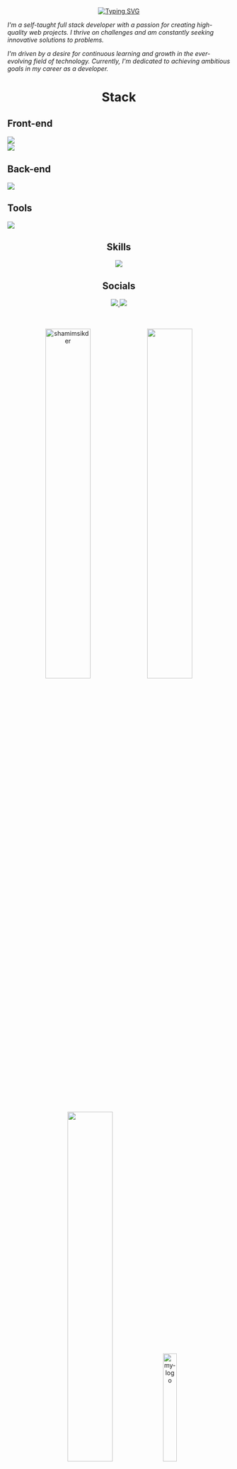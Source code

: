 <div align="center">
	<a href="https://git.io/typing-svg"><img src="https://readme-typing-svg.demolab.com?font=Fira+Code&weight=500&size=30&duration=3000&pause=500&color=2AA889&center=true&vCenter=true&random=false&width=435&lines=Hi+there!;I'm+Federico+Rossi;%E2%9A%9C%EF%B8%8F+FedeHide+%E2%9A%9C%EF%B8%8F;Web+Developer" alt="Typing SVG" /></a>	
</div>


<p><em>I'm a self-taught full stack developer with a passion for creating high-quality web projects. I thrive on challenges and am constantly seeking innovative solutions to problems.</em></p>

<p><em>I'm driven by a desire for continuous learning and growth in the ever-evolving field of technology. Currently, I'm dedicated to achieving ambitious goals in my career as a developer.</em></p>

<h1 align="center">Stack</h1>
<h2 align="left">Front-end</h2>
<div>
	<a href="https://skillicons.dev">
		<img src="https://skillicons.dev/icons?i=html,css,sass,js,ts" />
	</a>
</div>
<div>
	<a href="https://skillicons.dev">
		<img src="https://skillicons.dev/icons?i=react,redux,electron,nextjs,tailwind" />
	</a>
</div>
		
<h2 align="left">Back-end</h2>
<div>
	<a href="https://skillicons.dev">
		<img src="https://skillicons.dev/icons?i=nodejs,nestjs,py,django,postgres" />
	</a>
</div>

<h2 align="left">Tools</h2>
<div>
	<a href="https://skillicons.dev">
		<img src="https://skillicons.dev/icons?i=linux,git,jest,docker,aws,figma" />
	</a>
</div>

<div align="center">
	<h2 align="center">Skills</h2>

<a href="https://skillicons.dev">
	<img src="https://skillicons.dev/icons?i=html,css,sass,js,ts,nodejs,aws,git,linux,figma" />
</a>
</div>

<div align="center">
  <h2 align="center">Socials</h2>
  <a href="https://www.linkedin.com/in/fede-hide-4a8209265/" target="_blank">
	  <img src="https://skillicons.dev/icons?i=linkedin" />
  </a>
  <a href="https://www.hackerrank.com/profile/FedeHide" target="_blank">
    <img src="https://i.postimg.cc/fyNN2kRc/hackerrank-icon.png" />
  </a>
</div>

<br>
<br>


<p align="center"><img width="45%" src="https://github-readme-streak-stats.herokuapp.com/?user=FedeHide&theme=gotham&show_icons=true" alt="shamimsikder"/>
<img width="45%" src="https://github-readme-stats-ten-gilt.vercel.app/api?username=FedeHide&show_icons=true&theme=gotham"/>
</p>

<p align="center"><img  width="45%" src="https://github-readme-stats-ten-gilt.vercel.app/api/top-langs/?username=FedeHide&theme=gotham"/>
<img width="25%" align="top-center" src="https://i.postimg.cc/LXZqjwNp/fake-portfolio-bg.png" alt="my-logo" />
</p>

